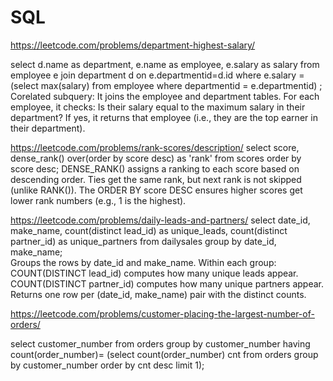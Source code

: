 # SQL 
https://leetcode.com/problems/department-highest-salary/

select 
d.name as department, e.name as employee, e.salary as salary 
from employee e 
join department d 
on e.departmentid=d.id 
where e.salary = (select max(salary) from employee where departmentid = e.departmentid)
; 
Corelated subquery:
It joins the employee and department tables.
For each employee, it checks:
Is their salary equal to the maximum salary in their department?
If yes, it returns that employee (i.e., they are the top earner in their department).

https://leetcode.com/problems/rank-scores/description/
select score, dense_rank() over(order by score desc) as 'rank'
from scores
order by score desc;
DENSE_RANK() assigns a ranking to each score based on descending order.
Ties get the same rank, but next rank is not skipped (unlike RANK()).
The ORDER BY score DESC ensures higher scores get lower rank numbers (e.g., 1 is the highest). 

https://leetcode.com/problems/daily-leads-and-partners/
select date_id, make_name, count(distinct lead_id) as unique_leads, count(distinct partner_id) as unique_partners from dailysales group by date_id, make_name;  
Groups the rows by date_id and make_name.
Within each group:
COUNT(DISTINCT lead_id) computes how many unique leads appear.
COUNT(DISTINCT partner_id) computes how many unique partners appear.
Returns one row per (date_id, make_name) pair with the distinct counts.

https://leetcode.com/problems/customer-placing-the-largest-number-of-orders/

select customer_number 
from orders 
group by customer_number
having count(order_number)= 
(select count(order_number) cnt 
from orders group by customer_number
order by cnt desc limit 1); 









